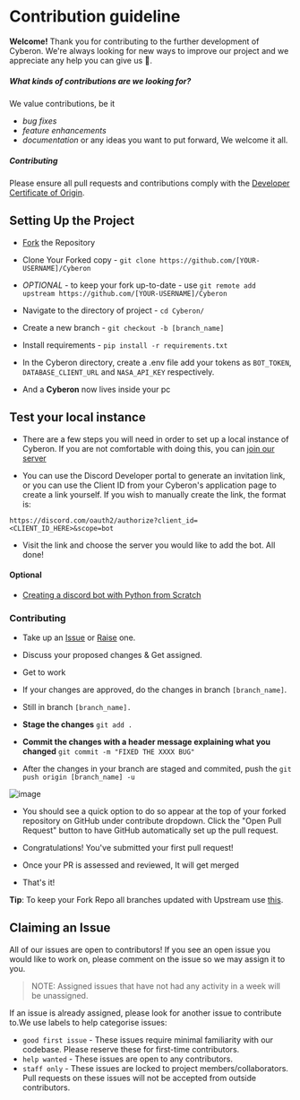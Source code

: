 # Contribution guideline
**Welcome!**
Thank you for contributing to the further development of Cyberon.
We're always looking for new ways to improve our project and we appreciate any help you can give us 🤖.

##### What kinds of contributions are we looking for?
We value contributions, be it
- *bug fixes*
- *feature enhancements*
- *documentation*
or any ideas you want to put forward, We welcome it all.

##### Contributing

Please ensure all pull requests and contributions comply with the [Developer Certificate of Origin](https://developercertificate.org/).

## Setting Up the Project

- [Fork](https://docs.github.com/en/github/getting-started-with-github/fork-a-repo#fork-an-example-repository) the Repository

- Clone Your Forked copy -
  `git clone https://github.com/[YOUR-USERNAME]/Cyberon`
  
- *OPTIONAL* - to keep your fork up-to-date - use `git remote add upstream https://github.com/[YOUR-USERNAME]/Cyberon`

- Navigate to the directory of project -
  `cd Cyberon/`

- Create a new branch -
  `git checkout -b [branch_name]`

- Install requirements -
  `pip install -r requirements.txt`
  
- In the Cyberon directory, create a .env file add your tokens as `BOT_TOKEN`, `DATABASE_CLIENT_URL` and `NASA_API_KEY` respectively.

- And a **Cyberon** now lives inside your pc

## Test your local instance

- There are a few steps you will need in order to set up a local instance of Cyberon. If you are not comfortable with doing this, you can [join our server](https://discord.gg/sTYguvHP8t) 

- You can use the Discord Developer portal to generate an invitation link, or you can use the Client ID from your Cyberon's application page to create a link yourself. If you wish to manually create the link, the format is:

```https://discord.com/oauth2/authorize?client_id=<CLIENT_ID_HERE>&scope=bot```

- Visit the link and choose the server you would like to add the bot. All done!

#### Optional

- [Creating a discord bot with Python from Scratch](https://youtu.be/SPTfmiYiuok)

### Contributing

- Take up an [Issue](https://github.com/starlightknown/Cyberon/issues) or [Raise](https://github.com/starlightknown/Cyberon/issues/new) one.

- Discuss your proposed changes & Get assigned.

- Get to work

- If your changes are approved, do the changes in branch `[branch_name]`.

- Still in branch `[branch_name].`

- **Stage the changes** `git add .`

- **Commit the changes with a header message explaining what you changed** `git commit -m "FIXED THE XXXX BUG"`

- After the changes in your branch are staged and commited, push the `git push origin [branch_name] -u`

![image](https://user-images.githubusercontent.com/65087495/124753999-4b10db00-df47-11eb-893f-6353f58df2ac.png)

- You should see a quick option to do so appear at the top of your forked repository on GitHub under contribute dropdown. Click the "Open Pull Request" button to have GitHub automatically set up the pull request.

- Congratulations! You've submitted your first pull request!

- Once your PR is assessed and reviewed, It will get merged

- That's it!

**Tip**: To keep your Fork Repo all branches updated with Upstream use [this](https://upriver.github.io/).

## Claiming an Issue

All of our issues are open to contributors! If you see an open issue you would like to work on, please comment on the issue so we may assign it to you. 

> NOTE: Assigned issues that have not had any activity in a week will be unassigned.

If an issue is already assigned, please look for another issue to contribute to.We use labels to help categorise issues:
- `good first issue` - These issues require minimal familiarity with our codebase. Please reserve these for first-time contributors.
- `help wanted` - These issues are open to any contributors.
- `staff only` - These issues are locked to project members/collaborators. Pull requests on these issues will not be accepted from outside contributors.

